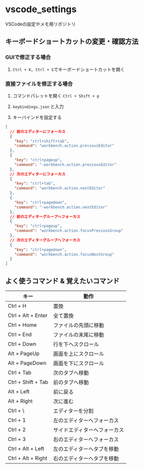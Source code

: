# vscode_settings
VSCodeの設定やメモ用リポジトリ

## キーボードショートカットの変更・確認方法

### GUIで修正する場合
1. ```Ctrl + K, Ctrl + S```でキーボードショートカットを開く

### 直接ファイルを修正する場合
1. コマンドパレットを開く
```Ctrl + Shift + p```

2. ```keybindings.json``` と入力

3. キーバインドを設定する
```keybindings.json
[
  // 前のエディターにフォーカス
  {
    "key": "ctrl+shift+tab",
    "command": "workbench.action.previousEditor"
  },
  {
    "key": "ctrl+pageup",
    "command": "-workbench.action.previousEditor"
  },
  // 次のエディターにフォーカス
  {
    "key": "ctrl+tab",
    "command": "workbench.action.nextEditor"
  },
  {
    "key": "ctrl+pagedown",
    "command": "-workbench.action.nextEditor"
  },
  // 前のエディターグループへフォーカス
  {
    "key": "ctrl+pageup",
    "command": "workbench.action.focusPreviousGroup"
  },
  // 次のエディターグループへフォーカス
  {
    "key": "ctrl+pagedown",
    "command": "workbench.action.focusNextGroup"
  }
]
```

## よく使うコマンド & 覚えたいコマンド
| キー | 動作 |
| - | - |
| Ctrl + H | 置換 |
| Ctrl + Alt + Enter | 全て置換 |
| Ctrl + Home | ファイルの先頭に移動 |
| Ctrl + End | ファイルの末尾に移動 |
| Ctrl + Down | 行を下へスクロール |
| Alt + PageUp | 画面を上にスクロール |
| Alt + PageDown | 画面を下にスクロール |
| Ctrl + Tab | 次のタブへ移動 |
| Ctrl + Shift + Tab | 前のタブへ移動 |
| Alt + Left | 前に戻る |
| Alt + Right | 次に進む |
| Ctrl + \ | エディターを分割 |
| Ctrl + 1 | 左のエディターへフォーカス |
| Ctrl + 2 | サイドエディターへフォーカス |
| Ctrl + 3 | 右のエディターへフォーカス |
| Ctrl + Alt + Left | 左のエディターへタブを移動 |
| Ctrl + Alt + Right | 右のエディターへタブを移動 |